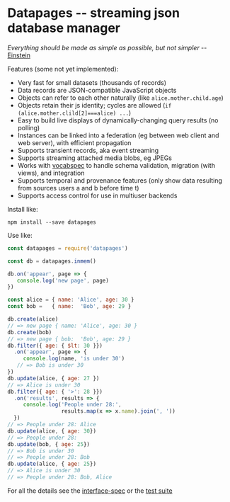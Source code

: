 Datapages -- streaming json database manager
============================================

_Everything should be made as simple as possible, but not simpler_ -- [Einstein](http://quoteinvestigator.com/2011/05/13/einstein-simple/)

Features (some not yet implemented):

* Very fast for small datasets (thousands of records)
* Data records are JSON-compatible JavaScript objects
* Objects can refer to each other naturally (like `alice.mother.child.age`)
* Objects retain their js identity; cycles are allowed (`if (alice.mother.clild[2]===alice) ...`)
* Easy to build live displays of dynamically-changing query results (no
polling)
* Instances can be linked into a federation (eg between web client and web server), with efficient propagation
* Supports transient records, aka event streaming
* Supports streaming attached media blobs, eg JPEGs
* Works with [vocabspec](https://github.com/sandhawke/vocabspec) to handle
schema validation, migration (with views), and integration
* Supports temporal and provenance features (only show data resulting from sources users a and b before time t)
* Supports access control for use in multiuser backends

Install like:

```shell
npm install --save datapages
```

Use like:

```js
const datapages = require('datapages')

const db = datapages.inmem()

db.on('appear', page => {
   console.log('new page', page)
})

const alice = { name: 'Alice', age: 30 }
const bob =   { name:  'Bob', age: 29 }

db.create(alice)
// => new page { name: 'Alice', age: 30 }
db.create(bob)
// => new page { bob:  'Bob', age: 29 }
db.filter({ age: { $lt: 30 }})
  .on('appear', page => {
     console.log(name, 'is under 30')
   // => Bob is under 30
})
db.update(alice, { age: 27 })
// => Alice is under 30
db.filter({ age: { '>': 28 }})
  .on('results', results => {
     console.log('People under 28:',
                 results.map(x => x.name).join(', '))
  })
// => People under 28: Alice
db.update(alice, { age: 30})
// => People under 28:
db.update(bob, { age: 25})
// => Bob is under 30
// => People under 28: Bob
db.update(alice, { age: 25})
// => Alice is under 30
// => People under 28: Bob, Alice

```

For all the details see the
[interface-spec](interface-spec.html)
or the
[test suite](test)




